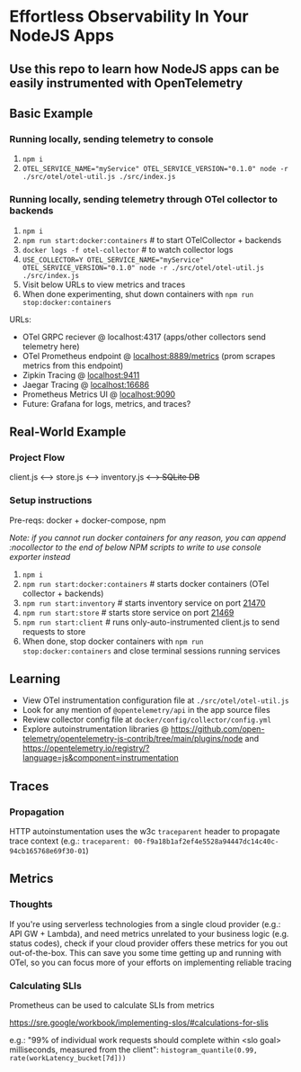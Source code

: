 # Effortless Observability In Your NodeJS Apps

## Use this repo to learn how NodeJS apps can be easily instrumented with OpenTelemetry

## Basic Example

### Running locally, sending telemetry to console

1. `npm i`
2. `OTEL_SERVICE_NAME="myService" OTEL_SERVICE_VERSION="0.1.0" node -r ./src/otel/otel-util.js ./src/index.js`

### Running locally, sending telemetry through OTel collector to backends

1. `npm i`
2. `npm run start:docker:containers` # to start OTelCollector + backends
3. `docker logs -f otel-collector` # to watch collector logs
4. `USE_COLLECTOR=Y OTEL_SERVICE_NAME="myService" OTEL_SERVICE_VERSION="0.1.0" node -r ./src/otel/otel-util.js ./src/index.js`
5. Visit below URLs to view metrics and traces
6. When done experimenting, shut down containers with `npm run stop:docker:containers`

URLs:

- OTel GRPC reciever @ localhost:4317 (apps/other collectors send telemetry here)
- OTel Prometheus endpoint @ [localhost:8889/metrics](http://localhost:8889/metrics) (prom scrapes metrics from this endpoint)
- Zipkin Tracing @ [localhost:9411](http://localhost:9411)
- Jaegar Tracing @ [localhost:16686](http://localhost:16686)
- Prometheus Metrics UI @ [localhost:9090](http://localhost:9090)
- Future: Grafana for logs, metrics, and traces?

## Real-World Example

### Project Flow

client.js <--> store.js <--> inventory.js <s><--> SQLite DB</s>

### Setup instructions

Pre-reqs: docker + docker-compose, npm

_Note: if you cannot run docker containers for any reason, you can append :nocollector to the end of below NPM scripts to write to use console exporter instead_

1. `npm i`
2. `npm run start:docker:containers` # starts docker containers (OTel collector + backends)
3. `npm run start:inventory` # starts inventory service on port [21470](http://localhost:21470/products)
4. `npm run start:store` # starts store service on port [21469](http://localhost:21469/)
5. `npm run start:client` # runs only-auto-instrumented client.js to send requests to store
6. When done, stop docker containers with `npm run stop:docker:containers` and close terminal sessions running services

## Learning

- View OTel instrumentation configuration file at `./src/otel/otel-util.js`
- Look for any mention of `@opentelemetry/api` in the app source files
- Review collector config file at `docker/config/collector/config.yml`
- Explore autoinstrumentation libraries @ https://github.com/open-telemetry/opentelemetry-js-contrib/tree/main/plugins/node and https://opentelemetry.io/registry/?language=js&component=instrumentation

## Traces

### Propagation

HTTP autoinstumentation uses the w3c `traceparent` header to propagate trace context (e.g.: `traceparent: 00-f9a18b1af2ef4e5528a94447dc14c40c-94cb165768e69f30-01`)

## Metrics

### Thoughts

If you're using serverless technologies from a single cloud provider (e.g.: API GW + Lambda), and need metrics unrelated to your business logic (e.g. status codes), check if your cloud provider offers these metrics for you out out-of-the-box. This can save you some time getting up and running with OTel, so you can focus more of your efforts on implementing reliable tracing

### Calculating SLIs

Prometheus can be used to calculate SLIs from metrics

https://sre.google/workbook/implementing-slos/#calculations-for-slis

e.g.: "99% of individual work requests should complete within \<slo goal\> milliseconds, measured from the client": `histogram_quantile(0.99, rate(workLatency_bucket[7d]))`

